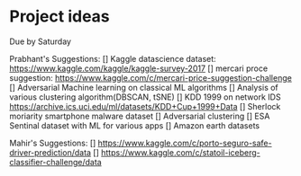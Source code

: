 # Project ideas
Due by Saturday

Prabhant's Suggestions:
[] Kaggle datascience dataset: https://www.kaggle.com/kaggle/kaggle-survey-2017
[] mercari proce suggestion: https://www.kaggle.com/c/mercari-price-suggestion-challenge
[] Adversarial Machine learning on classical ML algorithms
[] Analysis of various clustering algorithm(DBSCAN, tSNE)
[] KDD 1999 on network IDS  https://archive.ics.uci.edu/ml/datasets/KDD+Cup+1999+Data
[] Sherlock moriarity smartphone malware dataset
[] Adversarial clustering
[] ESA Sentinal dataset with ML for various apps
[] Amazon earth datasets

Mahir's Suggestions:
[] https://www.kaggle.com/c/porto-seguro-safe-driver-prediction/data
[] https://www.kaggle.com/c/statoil-iceberg-classifier-challenge/data
